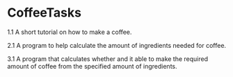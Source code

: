 # CoffeeTasks
1.1 A short tutorial on how to make a coffee.

2.1 A program to help calculate the amount of ingredients needed for coffee.

3.1 A program that calculates whether and it  able to make the required amount of coffee from the specified amount of ingredients.

